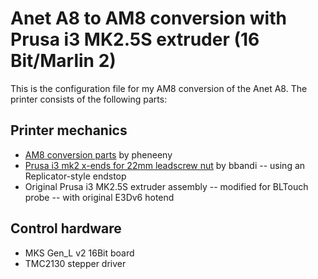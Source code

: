 # Anet A8 to AM8 conversion with Prusa i3 MK2.5S extruder (16 Bit/Marlin 2)

This is the configuration file for my AM8 conversion of the Anet A8. The printer
consists of the following parts:

## Printer mechanics

- [AM8 conversion parts](https://www.thingiverse.com/thing:2263216) by pheneeny
- [Prusa i3 mk2 x-ends for 22mm leadscrew nut](https://www.thingiverse.com/thing:2426422/files) by bbandi
-- using an Replicator-style endstop
- Original Prusa i3 MK2.5S extruder assembly
-- modified for BLTouch probe
-- with original E3Dv6 hotend

## Control hardware

- MKS Gen_L v2 16Bit board
- TMC2130 stepper driver